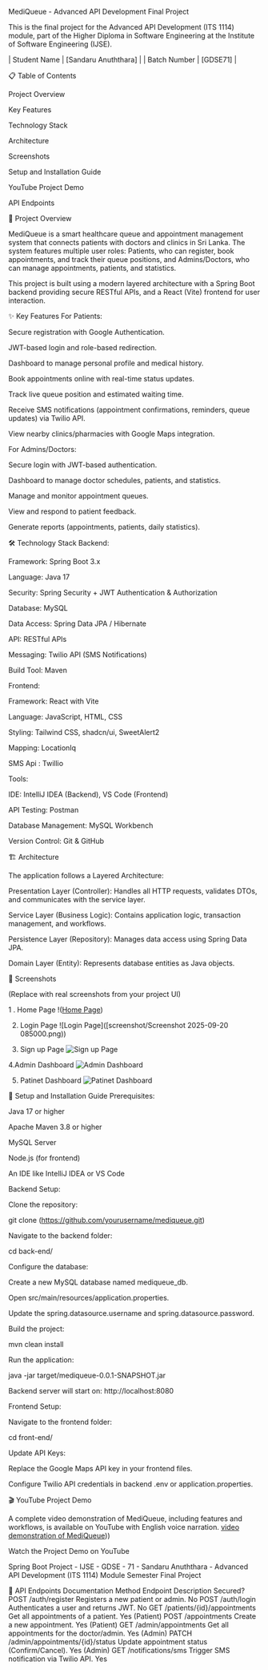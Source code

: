 MediQueue - Advanced API Development Final Project

This is the final project for the Advanced API Development (ITS 1114) module, part of the Higher Diploma in Software Engineering at the Institute of Software Engineering (IJSE).

| Student Name | [Sandaru Anuththara] |
| Batch Number | [GDSE71] |

📋 Table of Contents

Project Overview

Key Features

Technology Stack

Architecture

Screenshots

Setup and Installation Guide

YouTube Project Demo

API Endpoints

📖 Project Overview

MediQueue is a smart healthcare queue and appointment management system that connects patients with doctors and clinics in Sri Lanka.
The system features multiple user roles: Patients, who can register, book appointments, and track their queue positions, and Admins/Doctors, who can manage appointments, patients, and statistics.

This project is built using a modern layered architecture with a Spring Boot backend providing secure RESTful APIs, and a React (Vite) frontend for user interaction.

✨ Key Features
For Patients:

Secure registration with Google Authentication.

JWT-based login and role-based redirection.

Dashboard to manage personal profile and medical history.

Book appointments online with real-time status updates.

Track live queue position and estimated waiting time.

Receive SMS notifications (appointment confirmations, reminders, queue updates) via Twilio API.

View nearby clinics/pharmacies with Google Maps integration.

For Admins/Doctors:

Secure login with JWT-based authentication.

Dashboard to manage doctor schedules, patients, and statistics.

Manage and monitor appointment queues.

View and respond to patient feedback.

Generate reports (appointments, patients, daily statistics).

🛠 Technology Stack
Backend:

Framework: Spring Boot 3.x

Language: Java 17

Security: Spring Security + JWT Authentication & Authorization

Database: MySQL

Data Access: Spring Data JPA / Hibernate

API: RESTful APIs

Messaging: Twilio API (SMS Notifications)

Build Tool: Maven

Frontend:

Framework: React with Vite

Language: JavaScript, HTML, CSS

Styling: Tailwind CSS, shadcn/ui, SweetAlert2

Mapping: LocationIq 

SMS Api : Twillio 

Tools:

IDE: IntelliJ IDEA (Backend), VS Code (Frontend)

API Testing: Postman

Database Management: MySQL Workbench

Version Control: Git & GitHub

🏗 Architecture

The application follows a Layered Architecture:

Presentation Layer (Controller): Handles all HTTP requests, validates DTOs, and communicates with the service layer.

Service Layer (Business Logic): Contains application logic, transaction management, and workflows.

Persistence Layer (Repository): Manages data access using Spring Data JPA.

Domain Layer (Entity): Represents database entities as Java objects.

📸 Screenshots

(Replace with real screenshots from your project UI)

1 . Home Page
!([Home Page](https://github.com/Anuththara2003/MediQueue/blob/master/screenshot/Screenshot%202025-09-20%20084804.png))  

2. Login Page
![Login Page]([screenshot/Screenshot 2025-09-20 085000.png))

3. Sign up Page
![Sign up Page]([screenshot/login.png](https://github.com/Anuththara2003/MediQueue/blob/master/screenshot/Screenshot%202025-09-20%20084846.png))  

4.Admin Dashboard
![Admin Dashboard]([screenshot/login.png](https://github.com/Anuththara2003/MediQueue/blob/master/screenshot/Screenshot%202025-09-20%20085029.png))  

5. Patinet Dashboard
![Patinet Dashboard]([screenshot/login.png](https://github.com/Anuththara2003/MediQueue/blob/master/screenshot/Screenshot%202025-09-20%20085153.png))  

🚀 Setup and Installation Guide
Prerequisites:

Java 17 or higher

Apache Maven 3.8 or higher

MySQL Server

Node.js (for frontend)

An IDE like IntelliJ IDEA or VS Code

Backend Setup:

Clone the repository:

git clone (https://github.com/yourusername/mediqueue.git)


Navigate to the backend folder:

cd back-end/


Configure the database:

Create a new MySQL database named mediqueue_db.

Open src/main/resources/application.properties.

Update the spring.datasource.username and spring.datasource.password.

Build the project:

mvn clean install


Run the application:

java -jar target/mediqueue-0.0.1-SNAPSHOT.jar


Backend server will start on: http://localhost:8080

Frontend Setup:

Navigate to the frontend folder:

cd front-end/

Update API Keys:

Replace the Google Maps API key in your frontend files.

Configure Twilio API credentials in backend .env or application.properties.

🎬 YouTube Project Demo

A complete video demonstration of MediQueue, including features and workflows, is available on YouTube with English voice narration.
[video demonstration of MediQueue](https://youtu.be/9mQpQmLNmHw)))  



Watch the Project Demo on YouTube

Spring Boot Project - IJSE - GDSE - 71 - Sandaru Anuththara - Advanced API Development (ITS 1114) Module Semester Final Project

🔗 API Endpoints Documentation
Method	Endpoint	Description	Secured?
POST	/auth/register	Registers a new patient or admin.	No
POST	/auth/login	Authenticates a user and returns JWT.	No
GET	/patients/{id}/appointments	Get all appointments of a patient.	Yes (Patient)
POST	/appointments	Create a new appointment.	Yes (Patient)
GET	/admin/appointments	Get all appointments for the doctor/admin.	Yes (Admin)
PATCH	/admin/appointments/{id}/status	Update appointment status (Confirm/Cancel).	Yes (Admin)
GET	/notifications/sms	Trigger SMS notification via Twilio API.	Yes
